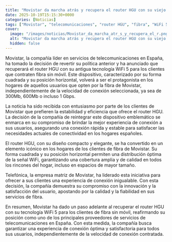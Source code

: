 ```yaml
---
title: "Movistar da marcha atrás y recupera el router HGU con su viejo WiFi 5 para los clientes con fibra sin móvil"
date: 2025-10-19T15:15:30+0000
categories: [Noticias]
tags: ["Movistar", "telecomunicaciones", "router HGU", "fibra", "WiFi 5", "conexión", "clientes."]
cover:
  image: "/images/noticias/Movistar_da_marcha_atr_s_y_recupera_el_r.png"
  alt: "Movistar da marcha atrás y recupera el router HGU con su viejo WiFi 5 para los clientes con fibra sin móvil"
  hidden: false
---
```


Movistar, la compañía líder en servicios de telecomunicaciones en España, ha tomado la decisión de revertir su política anterior y ha anunciado que recuperará el router HGU con su antigua tecnología WiFi 5 para los clientes que contraten fibra sin móvil. Este dispositivo, caracterizado por su forma cuadrada y su posición horizontal, volverá a ser el protagonista en los hogares de aquellos usuarios que opten por la fibra de Movistar, independientemente de la velocidad de conexión seleccionada, ya sea de 300Mb, 600Mb o incluso 1 Gbps.

La noticia ha sido recibida con entusiasmo por parte de los clientes de Movistar que prefieren la estabilidad y eficiencia que ofrece el router HGU. La decisión de la compañía de reintegrar este dispositivo emblemático se enmarca en su compromiso de brindar la mejor experiencia de conexión a sus usuarios, asegurando una conexión rápida y estable para satisfacer las necesidades actuales de conectividad en los hogares españoles.

El router HGU, con su diseño compacto y elegante, se ha convertido en un elemento icónico en los hogares de los clientes de fibra de Movistar. Su forma cuadrada y su posición horizontal permiten una distribución óptima de la señal WiFi, garantizando una cobertura amplia y de calidad en todos los rincones del hogar, incluso en espacios de mayor tamaño.

Telefónica, la empresa matriz de Movistar, ha liderado esta iniciativa para ofrecer a sus clientes una experiencia de conexión inigualable. Con esta decisión, la compañía demuestra su compromiso con la innovación y la satisfacción del usuario, apostando por la calidad y la fiabilidad en sus servicios de fibra.

En resumen, Movistar ha dado un paso adelante al recuperar el router HGU con su tecnología WiFi 5 para los clientes de fibra sin móvil, reafirmando su posición como uno de los principales proveedores de servicios de telecomunicaciones en España. Con esta medida, la compañía busca garantizar una experiencia de conexión óptima y satisfactoria para todos sus usuarios, independientemente de la velocidad de conexión contratada.

